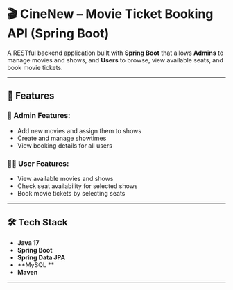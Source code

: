 # 🎬 CineNew – Movie Ticket Booking API (Spring Boot)

A RESTful backend application built with **Spring Boot** that allows **Admins** to manage movies and shows, and **Users** to browse, view available seats, and book movie tickets.

---

## 📌 Features

### 👤 Admin Features:
- Add new movies and assign them to shows
- Create and manage showtimes
- View booking details for all users

### 🙋‍♂️ User Features:
- View available movies and shows
- Check seat availability for selected shows
- Book movie tickets by selecting seats

---

## 🛠️ Tech Stack

- **Java 17**
- **Spring Boot**
- **Spring Data JPA**
- **MySQL **
- **Maven**

---

